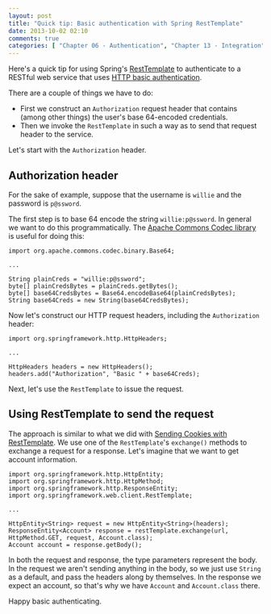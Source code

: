 ```yaml
---
layout: post
title: "Quick tip: Basic authentication with Spring RestTemplate"
date: 2013-10-02 02:10
comments: true
categories: [ "Chapter 06 - Authentication", "Chapter 13 - Integration", "Quick Tips" ]
---
```

Here's a quick tip for using Spring's [RestTemplate](http://docs.spring.io/spring/docs/3.2.x/javadoc-api/org/springframework/web/client/RestTemplate.html) to authenticate to a RESTful web service that uses [HTTP basic authentication](http://en.wikipedia.org/wiki/Basic_access_authentication).

There are a couple of things we have to do:

* First we construct an `Authorization` request header that contains (among other things) the user's base 64-encoded credentials.
* Then we invoke the `RestTemplate` in such a way as to send that request header to the service.

<!-- more -->

Let's start with the `Authorization` header.

Authorization header
--------------------

For the sake of example, suppose that the username is `willie` and the password is `p@ssword`.

The first step is to base 64 encode the string `willie:p@ssword`. In general we want to do this programmatically. The [Apache Commons Codec library](http://commons.apache.org/proper/commons-codec/) is useful for doing this:

    import org.apache.commons.codec.binary.Base64;
    
    ...
    
    String plainCreds = "willie:p@ssword";
    byte[] plainCredsBytes = plainCreds.getBytes();
    byte[] base64CredsBytes = Base64.encodeBase64(plainCredsBytes);
    String base64Creds = new String(base64CredsBytes);

Now let's construct our HTTP request headers, including the `Authorization` header:

    import org.springframework.http.HttpHeaders;
    
    ...
    
    HttpHeaders headers = new HttpHeaders();
    headers.add("Authorization", "Basic " + base64Creds);

Next, let's use the `RestTemplate` to issue the request.

Using RestTemplate to send the request
--------------------------------------

The approach is similar to what we did with [Sending Cookies with RestTemplate](http://springinpractice.com/2012/04/08/sending-cookies-with-resttemplate/). We use one of the `RestTemplate`'s `exchange()` methods to exchange a request for a response. Let's imagine that we want to get account information.

    import org.springframework.http.HttpEntity;
    import org.springframework.http.HttpMethod;
    import org.springframework.http.ResponseEntity;
    import org.springframework.web.client.RestTemplate;
    
    ...
    
    HttpEntity<String> request = new HttpEntity<String>(headers);
    ResponseEntity<Account> response = restTemplate.exchange(url, HttpMethod.GET, request, Account.class);
    Account account = response.getBody();

In both the request and response, the type parameters represent the body. In the request we aren't sending anything in the body, so we just use `String` as a default, and pass the headers along by themselves. In the response we expect an account, so that's why we have `Account` and `Account.class` there.

Happy basic authenticating.
